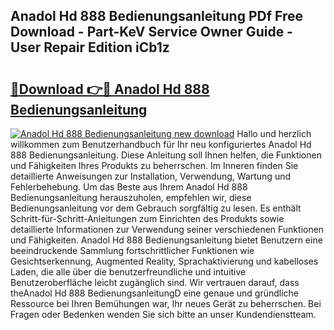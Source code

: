 ## Anadol Hd 888 Bedienungsanleitung PDf Free Download - Part-KeV Service Owner Guide - User Repair Edition iCb1z

# <h2><a href="http://df4p0kb.blite.top/?on=Anadol+Hd+888+Bedienungsanleitung">🔗Download 👉🔴 Anadol Hd 888 Bedienungsanleitung</a></h2>

[![Anadol Hd 888 Bedienungsanleitung new download](https://i.imgur.com/lujVjoI.png)](http://df4p0kb.blite.top/?on=Anadol+Hd+888+Bedienungsanleitung)
Hallo und herzlich willkommen zum Benutzerhandbuch für Ihr neu konfiguriertes Anadol Hd 888 Bedienungsanleitung. Diese Anleitung soll Ihnen helfen, die Funktionen und Fähigkeiten Ihres Produkts zu beherrschen. Im Inneren finden Sie detaillierte Anweisungen zur Installation, Verwendung, Wartung und Fehlerbehebung. Um das Beste aus Ihrem Anadol Hd 888 Bedienungsanleitung herauszuholen, empfehlen wir, diese Bedienungsanleitung vor dem Gebrauch sorgfältig zu lesen. Es enthält Schritt-für-Schritt-Anleitungen zum Einrichten des Produkts sowie detaillierte Informationen zur Verwendung seiner verschiedenen Funktionen und Fähigkeiten. Anadol Hd 888 Bedienungsanleitung bietet Benutzern eine beeindruckende Sammlung fortschrittlicher Funktionen wie Gesichtserkennung, Augmented Reality, Sprachaktivierung und kabelloses Laden, die alle über die benutzerfreundliche und intuitive Benutzeroberfläche leicht zugänglich sind. Wir vertrauen darauf, dass theAnadol Hd 888 BedienungsanleitungD eine genaue und gründliche Ressource bei Ihren Bemühungen war, Ihr neues Gerät zu beherrschen. Bei Fragen oder Bedenken wenden Sie sich bitte an unser Kundendienstteam.
